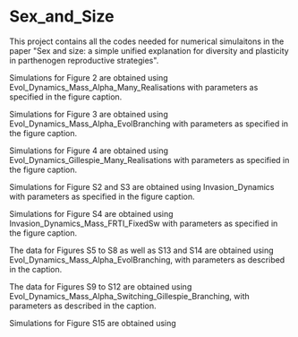 # Sex_and_Size
This project contains all the codes needed for numerical simulaitons in the paper "Sex and size: a simple unified explanation for diversity and plasticity in parthenogen reproductive strategies".

Simulations for Figure 2 are obtained using Evol_Dynamics_Mass_Alpha_Many_Realisations with parameters as specified in the figure caption.

Simulations for Figure 3 are obtained using Evol_Dynamics_Mass_Alpha_EvolBranching with parameters as specified in the figure caption.

Simulations for Figure 4 are obtained using Evol_Dynamics_Gillespie_Many_Realisations with parameters as specified in the figure caption.

Simulations for Figure S2 and S3 are obtained using Invasion_Dynamics with parameters as specified in the figure caption. 

Simulations for Figure S4 are obtained using Invasion_Dynamics_Mass_FRTI_FixedSw with parameters as specified in the figure caption.

The data for Figures S5 to S8 as well as S13 and S14 are obtained using Evol_Dynamics_Mass_Alpha_EvolBranching, with parameters as described in the caption.

The data for Figures S9 to S12 are obtained using Evol_Dynamics_Mass_Alpha_Switching_Gillespie_Branching, with parameters as described in the caption.

Simulations for Figure S15 are obtained using 
